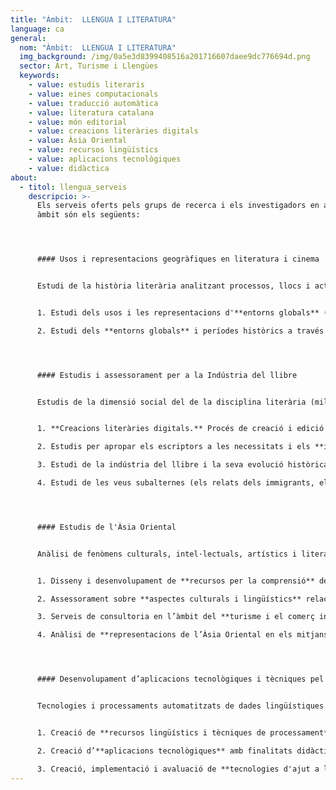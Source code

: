 ```yaml
---
title: "Àmbit:  LLENGUA I LITERATURA"
language: ca
general:
  nom: "Àmbit:  LLENGUA I LITERATURA"
  img_background: /img/0a5e3d8399408516a201716607daee9dc776694d.png
  sector: Art, Turisme i Llengües
  keywords:
    - value: estudis literaris
    - value: eines computacionals
    - value: traducció automàtica
    - value: literatura catalana
    - value: món editorial
    - value: creacions literàries digitals
    - value: Àsia Oriental
    - value: recursos lingüístics
    - value: aplicacions tecnològiques
    - value: didàctica
about:
  - titol: llengua_serveis
    descripcio: >-
      Els serveis oferts pels grups de recerca i els investigadors en aquest
      àmbit són els següents: 




      #### Usos i representacions geogràfiques en literatura i cinema 


      Estudi de la història literària analitzant processos, llocs i actors literaris a una escala local i global:


      1. Estudi dels usos i les representacions d'**entorns globals** (ciutats, regions, rius, mars i oceans) **en el cinema.**

      2. Estudi dels **entorns globals** i períodes històrics a través de la **novel·la i la literatura.**




      #### Estudis i assessorament per a la Indústria del llibre 


      Estudis de la dimensió social del de la disciplina literària (millora de l'entesa del seu consum, connexió de la literatura amb el món acadèmic, promoció de la lectura, etc.) i suport en la creació literària digital:


      1. **Creacions literàries digitals.** Procés de creació i edició d'obres amb l'aplicació de noves tecnologies. 

      2. Estudis per apropar els escriptors a les necessitats i els **interessos dels perfils de lectors actuals.**

      3. Estudi de la indústria del llibre i la seva evolució històrica.

      4. Estudi de les veus subalternes (els relats dels immigrants, els refugiats i les víctimes de conflictes) segons una visió de contingut textual i segons les publicacions editorials.




      #### Estudis de l'Àsia Oriental 


      Anàlisi de fenòmens culturals, intel·lectuals, artístics i literaris relacionats amb l'Àsia Oriental.


      1. Disseny i desenvolupament de **recursos per la comprensió** de les societats de l’Àsia oriental i fenòmens vinculats.

      2. Assessorament sobre **aspectes culturals i lingüístics** relacionats amb l’Àsia Oriental.

      3. Serveis de consultoria en l’àmbit del **turisme i el comerç internacional** a l’Àsia Oriental.

      4. Anàlisi de **representacions de l’Àsia Oriental en els mitjans** d’Occident (literatura, cinema, publicitat, etc.)




      #### Desenvolupament d’aplicacions tecnològiques i tècniques pel processament automàtic del llenguatge, l'anàlisi del discurs i el suport a la traducció


      Tecnologies i processaments automatitzats de dades lingüístiques amb finalitats didàctiques i per la millora de la comprensió i traducció de textos.


      1. Creació de **recursos lingüístics i tècniques de processament** computacional del llenguatge

      2. Creació d’**aplicacions tecnològiques** amb finalitats didàctiques

      3. Creació, implementació i avaluació de **tecnologies d'ajut a la traducció** (traducció automàtica, traducció assistida per ordinador)
---
```

